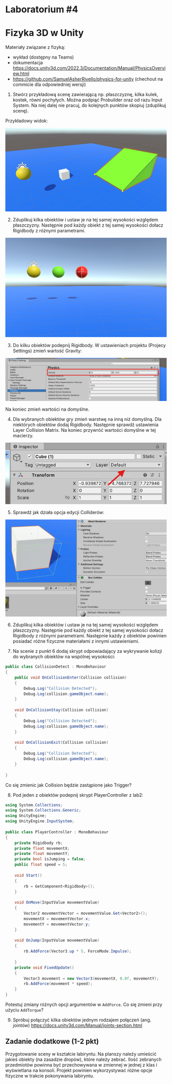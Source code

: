 # Laboratorium \#4


# Fizyka 3D w Unity

Materiały związane z fizyką:

- wykład (dostępny na Teams)
- dokumentacja
  <https://docs.unity3d.com/2022.3/Documentation/Manual/PhysicsOverview.html>
- <https://github.com/SamuelAsherRivello/physics-for-unity> (chechout na
  commicie dla odpowiedniej wersji)

1.  Stwórz przykładową scenę zawierającą np. płaszczyznę, kilka kulek,
    kostek, równi pochyłych. Można podpiąć Probuilder oraz od razu Input
    System. Na niej dalej nie pracuj, do kolejnych punktów skopiuj
    (zduplikuj scenę).

Przykładowy widok:

![](images/d1.png)

2.  Zduplikuj kilka obiektów i ustaw je na tej samej wysokości względem
    płaszczyzny. Następnie pod każdy obiekt z tej samej wysokości dołacz
    Rigidbody z różnymi parametrami.

![](images/d5.png)

3.  Do kilku obiektów podepnij Rigidbody. W ustawieniach projektu
    (Projecy Settings) zmień wartość Gravity:

![](images/d2.png)

Na koniec zmień wartości na domyślne.

4.  Dla wybranych obiektów gry zmień warstwę na inną niż domyślną. Dla
    niektórych obiektów dodaj Rigidbody. Następnie sprawdź ustawienia
    Layer Collision Matrix. Na koniec przywróć wartości domyślne w tej
    macierzy.

![](images/d3.png)

5.  Sprawdź jak działa opcja edycji Colliderów:

![](images/d4.png)

6.  Zduplikuj kilka obiektów i ustaw je na tej samej wysokości względem
    płaszczyzny. Następnie pod każdy obiekt z tej samej wysokości dołacz
    Rigidbody z różnymi parametrami. Następnie każdy z obiektów powinien
    posiadać różne fizyczne materiałami z innymi ustawieniami.

7.  Na scenie z punkt 6 dodaj skrypt odpowiadający za wykrywanie kolizji
    do wybranych obiektów na wspólnej wysokości:

``` csharp
public class CollisionDetect : MonoBehaviour
{
    public void OnCollisionEnter(Collision collision)
    {
        Debug.Log("Collision Detected");
        Debug.Log(collision.gameObject.name);
    }

    void OnCollisionStay(Collision collision)
    {
        Debug.Log("Collision Detected");
        Debug.Log(collision.gameObject.name);
    }

    void OnCollisionExit(Collision collision)
    {
        Debug.Log("Collision Detected");
        Debug.Log(collision.gameObject.name);
    }

}
```

Co się zmienic jak Collision będzie zastąpione jako Trigger?

8.  Pod jeden z obiektów podepnij skrypt PlayerController z lab2:

``` csharp
using System.Collections;
using System.Collections.Generic;
using UnityEngine;
using UnityEngine.InputSystem;

public class PlayerController : MonoBehaviour
{
    private Rigidbody rb;
    private float movementX;
    private float movementY;
    private bool isJumping = false;
    public float speed = 5;

    void Start()
    {
        rb = GetComponent<Rigidbody>();
    }

    void OnMove(InputValue movementValue)
    {
        Vector2 movementVector = movementValue.Get<Vector2>();
        movementX = movementVector.x;
        movementY = movementVector.y;
    }

    void OnJump(InputValue movementValue)
    {
        rb.AddForce(Vector3.up * 5, ForceMode.Impulse);

    }
    private void FixedUpdate()
    {
        Vector3 movement = new Vector3(movementX, 0.0f, movementY);
        rb.AddForce(movement * speed);
    }
}
```

Potestuj zmiany różnych opcji argumentów w `AddForce`. Co się zmieni
przy użyciu `AddTorque`?

9.  Spróbuj połączyć kilka obiektów jednym rodzajem połączeń (ang.
    jointów) <https://docs.unity3d.com/Manual/joints-section.html>

## Zadanie dodatkowe (1-2 pkt)

Przygotowanie sceny w kształcie labiryntu. Na planszy należy umieścić
jakieś obiekty (na zasadzie dropów), które należy zebrać. Ilość
zebranych przedmiotów powinna być przechowywana w zmiennej w jednej z
klas i wyświetlana na konsoli. Projekt powinien wykorzystywać różne
opcje fizyczne w trakcie pokonywania labiryntu.
